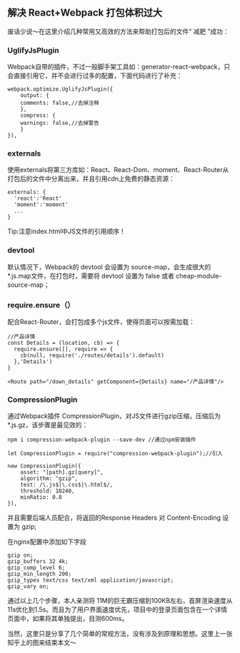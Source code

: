 ## 解决 React+Webpack 打包体积过大

废话少说～在这里介绍几种常用又高效的方法来帮助打包后的文件“ 减肥 ”成功：

### UglifyJsPlugin

Webpack自带的插件，不过一般脚手架工具如：generator-react-webpack，只会直接引用它，并不会进行过多的配置，下面代码进行了补充：

~~~
webpack.optimize.UglifyJsPlugin({
    output: {
    comments: false,//去掉注释
    },
    compress: {
    warnings: false,//去掉警告
    }
}),
~~~

### externals

使用externals将第三方库如：React、React-Dom、moment、React-Router从打包后的文件中分离出来，并且引用cdn上免费的静态资源：

~~~
externals: {
  'react':'React'
  'moment':'moment'
  ...
}
~~~

Tip:注意index.html中JS文件的引用顺序！

### devtool

默认情况下，Webpack的 devtool 会设置为 source-map，会生成很大的*.js.map文件，在打包时，需要将 devtool 设置为 false 或者 cheap-module-source-map；

### require.ensure（）

配合React-Router，会打包成多个js文件，使得页面可以按需加载：

~~~
//产品详情
const Details = (location, cb) => {
  require.ensure([], require => {
    cb(null, require('./routes/details').default)
  },'Details')
}

<Route path="/down_details" getComponent={Details} name="/产品详情"/>
~~~

### CompressionPlugin

通过Webpack插件 CompressionPlugin，对JS文件进行gzip压缩，压缩后为*.js.gz，该步骤是最见效的：

~~~
npm i compression-webpack-plugin --save-dev //通过npm安装插件

let CompressionPlugin = require("compression-webpack-plugin");//引入

new CompressionPlugin({
    asset: "[path].gz[query]",
    algorithm: "gzip",
    test: /\.js$|\.css$|\.html$/,
    threshold: 10240,
    minRatio: 0.8
}),
~~~

并且需要后端人员配合，将返回的Response Headers 对 Content-Encoding 设置为 gzip;

在nginx配置中添加如下字段

~~~
gzip on;
gzip_buffers 32 4k;
gzip_comp_level 6;
gzip_min_length 200;
gzip_types text/css text/xml application/javascript;
gzip_vary on;
~~~

通过以上几个步骤，本人亲测将 11M的巨无霸压缩到100KB左右，首屏渲染速度从11s优化到1.5s。而且为了用户界面速度优先，项目中的登录页面包含在一个详情页面中，如果将其单独提出，目测600ms。

当然，这里只是分享了几个简单的常规方法，没有涉及到原理和思想。这里上一张知乎上的图来结束本文～